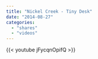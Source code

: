 ```yaml
---
title: "Nickel Creek - Tiny Desk"
date: "2014-08-27"
categories:
  - "shares"
  - "videos"
---
```


{{< youtube jFycqnOpifQ >}}
